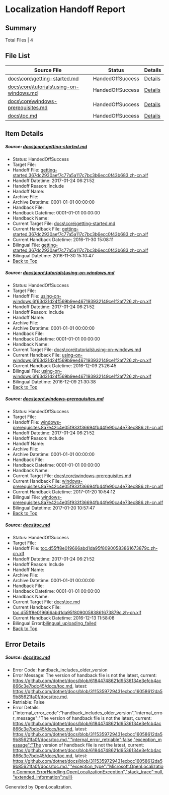 # <a name='report-top'></a> Localization Handoff Report

## Summary
 Total Files | 4

## File List
 Source File | Status | Details 
 ----------- | ------ | ------- 
 [docs\core\getting-started.md](https://github.com/dotnet/docs/blob/21de50320db3399a80602b4e862cb54c71043e0d/docs/core/getting-started.md) | HandedOffSuccess | [Details](#788b843757816ef1b19ffb8d158249681670b84043)
 [docs\core\tutorials\using-on-windows.md](https://github.com/dotnet/docs/blob/dade2c140d7129a90ab501b19b756cde58f70f34/docs/core/tutorials/using-on-windows.md) | HandedOffSuccess | [Details](#7dae36804a2b75cbb1e9d5c8c63d8d31475220f2127)
 [docs\core\windows-prerequisites.md](https://github.com/dotnet/docs/blob/21de50320db3399a80602b4e862cb54c71043e0d/docs/core/windows-prerequisites.md) | HandedOffSuccess | [Details](#47b43a6811da77d6d5668865b3f142a61d386303131)
 [docs\toc.md](https://github.com/dotnet/docs/blob/3115359729431ecbcc16058612da59b85621fa0f/docs/toc.md) | HandedOffSuccess | [Details](#ae505f903c26d03b00ffae877f7d05500713ac5f3460)

## Item Details
##### <a name='788b843757816ef1b19ffb8d158249681670b84043'></a> Source: [docs\core\getting-started.md](https://github.com/dotnet/docs/blob/21de50320db3399a80602b4e862cb54c71043e0d/docs/core/getting-started.md)
* Status: HandedOffSuccess
* Target File: 
* Handoff File: [getting-started.367dc2930aef7c77a5a117c7bc3b6ecc0f43b683.zh-cn.xlf](https://github.com/dotnet/docs.handoff/blob/c7d7a90201a907d09056421d2babf52746e77af2/ol-handoff/dotnet/docs.zh-cn/master/dotnet-core/getting-started.367dc2930aef7c77a5a117c7bc3b6ecc0f43b683.zh-cn.xlf)
* Handoff Datetime: 2017-01-24 06:21:52
* Handoff Reason: Include
* Handoff Name: 
* Archive File: 
* Archive Datetime: 0001-01-01 00:00:00
* Handback File: 
* Handback Datetime: 0001-01-01 00:00:00
* Handback Name: 
* Current Target File: [docs\core\getting-started.md](https://github.com/dotnet/docs.zh-cn/blob/f6f3c142cc1e438f363a30a0685207c882a86631/docs/core/getting-started.md)
* Current Handback File: [getting-started.367dc2930aef7c77a5a117c7bc3b6ecc0f43b683.zh-cn.xlf](https://github.com/dotnet/docs.handback/blob/2a5621c91620ea29d70c1d51f8fea3a7b5160790/ol-handback/dotnet/docs.zh-cn/master/ht-p1/getting-started.367dc2930aef7c77a5a117c7bc3b6ecc0f43b683.zh-cn.xlf)
* Current Handback Datetime: 2016-11-30 15:08:11
* Bilingual File: [getting-started.367dc2930aef7c77a5a117c7bc3b6ecc0f43b683.zh-cn.xlf](https://github.com/dotnet/docs.handback/blob/2a5621c91620ea29d70c1d51f8fea3a7b5160790/ol-handback/dotnet/docs.zh-cn/master/ht-p1/getting-started.367dc2930aef7c77a5a117c7bc3b6ecc0f43b683.zh-cn.xlf)
* Bilingual Datetime: 2016-11-30 15:10:47
* [Back to Top](#report-top)

##### <a name='7dae36804a2b75cbb1e9d5c8c63d8d31475220f2127'></a> Source: [docs\core\tutorials\using-on-windows.md](https://github.com/dotnet/docs/blob/dade2c140d7129a90ab501b19b756cde58f70f34/docs/core/tutorials/using-on-windows.md)
* Status: HandedOffSuccess
* Target File: 
* Handoff File: [using-on-windows.6f63d31d24f569b9ee467193932149ce1f2af726.zh-cn.xlf](https://github.com/dotnet/docs.handoff/blob/c7d7a90201a907d09056421d2babf52746e77af2/ol-handoff/dotnet/docs.zh-cn/master/dotnet-core/using-on-windows.6f63d31d24f569b9ee467193932149ce1f2af726.zh-cn.xlf)
* Handoff Datetime: 2017-01-24 06:21:52
* Handoff Reason: Include
* Handoff Name: 
* Archive File: 
* Archive Datetime: 0001-01-01 00:00:00
* Handback File: 
* Handback Datetime: 0001-01-01 00:00:00
* Handback Name: 
* Current Target File: [docs\core\tutorials\using-on-windows.md](https://github.com/dotnet/docs.zh-cn/blob/26d13aaecbd66b552112d9124d9e1a6750bf2c08/docs/core/tutorials/using-on-windows.md)
* Current Handback File: [using-on-windows.6f63d31d24f569b9ee467193932149ce1f2af726.zh-cn.xlf](https://github.com/dotnet/docs.handback/blob/0c987586dcb8152816d73314e346e472b10b6ede/ol-handback/dotnet/docs.zh-cn/master/ht-p1/using-on-windows.6f63d31d24f569b9ee467193932149ce1f2af726.zh-cn.xlf)
* Current Handback Datetime: 2016-12-09 21:26:45
* Bilingual File: [using-on-windows.6f63d31d24f569b9ee467193932149ce1f2af726.zh-cn.xlf](https://github.com/dotnet/docs.handback/blob/0c987586dcb8152816d73314e346e472b10b6ede/ol-handback/dotnet/docs.zh-cn/master/ht-p1/using-on-windows.6f63d31d24f569b9ee467193932149ce1f2af726.zh-cn.xlf)
* Bilingual Datetime: 2016-12-09 21:30:38
* [Back to Top](#report-top)

##### <a name='47b43a6811da77d6d5668865b3f142a61d386303131'></a> Source: [docs\core\windows-prerequisites.md](https://github.com/dotnet/docs/blob/21de50320db3399a80602b4e862cb54c71043e0d/docs/core/windows-prerequisites.md)
* Status: HandedOffSuccess
* Target File: 
* Handoff File: [windows-prerequisites.8a7e42c4e05f933f36694fb44fe90ca4e73ec886.zh-cn.xlf](https://github.com/dotnet/docs.handoff/blob/c7d7a90201a907d09056421d2babf52746e77af2/ol-handoff/dotnet/docs.zh-cn/master/dotnet-core/windows-prerequisites.8a7e42c4e05f933f36694fb44fe90ca4e73ec886.zh-cn.xlf)
* Handoff Datetime: 2017-01-24 06:21:52
* Handoff Reason: Include
* Handoff Name: 
* Archive File: 
* Archive Datetime: 0001-01-01 00:00:00
* Handback File: 
* Handback Datetime: 0001-01-01 00:00:00
* Handback Name: 
* Current Target File: [docs\core\windows-prerequisites.md](https://github.com/dotnet/docs.zh-cn/blob/51d8b2b39371a0b6e9c97ff879316529e87aebad/docs/core/windows-prerequisites.md)
* Current Handback File: [windows-prerequisites.8a7e42c4e05f933f36694fb44fe90ca4e73ec886.zh-cn.xlf](https://github.com/dotnet/docs.handback/blob/805b8ee432caaaa951bb267e6de81379be76cc6e/ol-handback/dotnet/docs.zh-cn/master/dotnet-core/windows-prerequisites.8a7e42c4e05f933f36694fb44fe90ca4e73ec886.zh-cn.xlf)
* Current Handback Datetime: 2017-01-20 10:54:12
* Bilingual File: [windows-prerequisites.8a7e42c4e05f933f36694fb44fe90ca4e73ec886.zh-cn.xlf](https://github.com/dotnet/docs.handback/blob/805b8ee432caaaa951bb267e6de81379be76cc6e/ol-handback/dotnet/docs.zh-cn/master/dotnet-core/windows-prerequisites.8a7e42c4e05f933f36694fb44fe90ca4e73ec886.zh-cn.xlf)
* Bilingual Datetime: 2017-01-20 10:57:47
* [Back to Top](#report-top)

##### <a name='ae505f903c26d03b00ffae877f7d05500713ac5f3460'></a> Source: [docs\toc.md](https://github.com/dotnet/docs/blob/3115359729431ecbcc16058612da59b85621fa0f/docs/toc.md)
* Status: HandedOffSuccess
* Target File: 
* Handoff File: [toc.d55ff8e019666abd1da95f80900583861673879c.zh-cn.xlf](https://github.com/dotnet/docs.handoff/blob/c7d7a90201a907d09056421d2babf52746e77af2/ol-handoff/dotnet/docs.zh-cn/master/dotnet-core/toc.d55ff8e019666abd1da95f80900583861673879c.zh-cn.xlf)
* Handoff Datetime: 2017-01-24 06:21:52
* Handoff Reason: Include
* Handoff Name: 
* Archive File: 
* Archive Datetime: 0001-01-01 00:00:00
* Handback File: 
* Handback Datetime: 0001-01-01 00:00:00
* Handback Name: 
* Current Target File: [docs\toc.md](https://github.com/dotnet/docs.zh-cn/blob/6546448bf65c3b891824b9e8b7ad8763e1061393/docs/toc.md)
* Current Handback File: [toc.d55ff8e019666abd1da95f80900583861673879c.zh-cn.xlf](https://github.com/dotnet/docs.handback/blob/9a9def3381b16489b54a0698064e808e4cdf60d5/ol-handback/dotnet/docs.zh-cn/master/ht-p1/toc.d55ff8e019666abd1da95f80900583861673879c.zh-cn.xlf)
* Current Handback Datetime: 2016-12-13 11:58:08
* Bilingual Error:[bilingual_uploading_failed](#ae505f903c26d03b00ffae877f7d05500713ac5f3460bilingual_uploading_failed)
* [Back to Top](#report-top)


## Error Details
##### <a name='ae505f903c26d03b00ffae877f7d05500713ac5f3460handback_includes_older_version'></a> Source: [docs\toc.md](#ae505f903c26d03b00ffae877f7d05500713ac5f3460)
* Error Code: handback_includes_older_version
* Error Message: The version of handback file is not the latest, current: https://github.com/dotnet/docs/blob/61844748621d9536134e3efcb4ac866c3e7bdc45/docs/toc.md, latest: https://github.com/dotnet/docs/blob/3115359729431ecbcc16058612da59b85621fa0f/docs/toc.md.
* Retriable: False
* Error Details: {"internal_error_code":"handback_includes_older_version","internal_error_message":"The version of handback file is not the latest, current: https://github.com/dotnet/docs/blob/61844748621d9536134e3efcb4ac866c3e7bdc45/docs/toc.md, latest: https://github.com/dotnet/docs/blob/3115359729431ecbcc16058612da59b85621fa0f/docs/toc.md.","internal_error_retriable":false,"exception_message":"The version of handback file is not the latest, current: https://github.com/dotnet/docs/blob/61844748621d9536134e3efcb4ac866c3e7bdc45/docs/toc.md, latest: https://github.com/dotnet/docs/blob/3115359729431ecbcc16058612da59b85621fa0f/docs/toc.md.","exception_type":"Microsoft.OpenLocalization.Common.ErrorHandling.OpenLocalizationException","stack_trace":null,"extended_information":null}


Generated by OpenLocalization.
